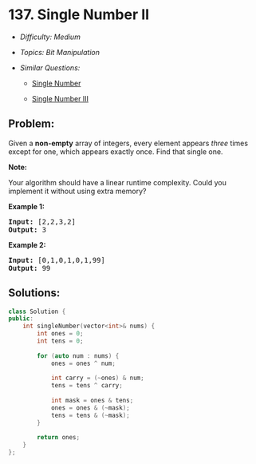 # 137. Single Number II

* *Difficulty: Medium*

* *Topics: Bit Manipulation*

* *Similar Questions:*

  * [Single Number](single-number.md)

  * [Single Number III](single-number-iii.md)

## Problem:

<p>Given a <strong>non-empty</strong>&nbsp;array of integers, every element appears <em>three</em> times except for one, which appears exactly once. Find that single one.</p>

<p><strong>Note:</strong></p>

<p>Your algorithm should have a linear runtime complexity. Could you implement it without using extra memory?</p>

<p><strong>Example 1:</strong></p>

<pre>
<strong>Input:</strong> [2,2,3,2]
<strong>Output:</strong> 3
</pre>

<p><strong>Example 2:</strong></p>

<pre>
<strong>Input:</strong> [0,1,0,1,0,1,99]
<strong>Output:</strong> 99</pre>

## Solutions:

```c++
class Solution {
public:
    int singleNumber(vector<int>& nums) {
        int ones = 0;
        int tens = 0;
        
        for (auto num : nums) {
            ones = ones ^ num;
   
            int carry = (~ones) & num;
            tens = tens ^ carry;
            
            int mask = ones & tens;
            ones = ones & (~mask);
            tens = tens & (~mask);
        }
        
        return ones;
    }
};
```
